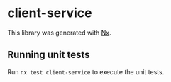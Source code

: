 # client-service

This library was generated with [Nx](https://nx.dev).

## Running unit tests

Run `nx test client-service` to execute the unit tests.
